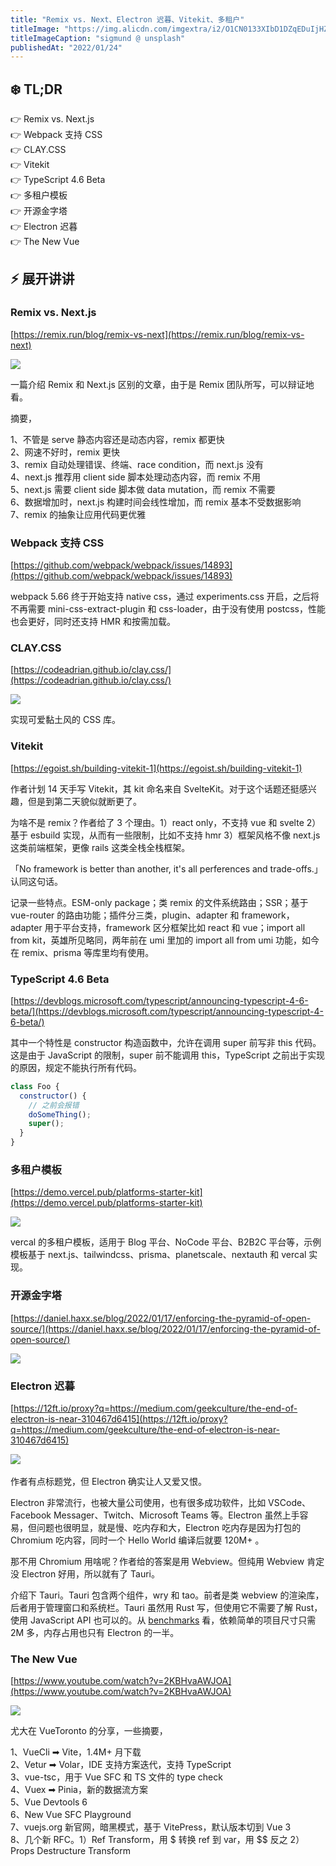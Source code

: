```yaml
---
title: "Remix vs. Next、Electron 迟暮、Vitekit、多租户"
titleImage: "https://img.alicdn.com/imgextra/i2/O1CN0133XIbD1DZqEDuIjHZ_!!6000000000231-0-tps-1920-1440.jpg"
titleImageCaption: "sigmund @ unsplash"
publishedAt: "2022/01/24"
---
```


## ❄️ TL;DR

👉 Remix vs. Next.js<br />
👉 Webpack 支持 CSS<br />
👉 CLAY.CSS<br />
👉 Vitekit<br />
👉 TypeScript 4.6 Beta<br />
👉 多租户模板<br />
👉 开源金字塔<br />
👉 Electron 迟暮<br />
👉 The New Vue<br />


## ⚡ 展开讲讲

### Remix vs. Next.js

[https://remix.run/blog/remix-vs-next](https://remix.run/blog/remix-vs-next)

![](https://img.alicdn.com/imgextra/i1/O1CN01HtWout1NmnfAiFhJ9_!!6000000001613-2-tps-1200-627.png)

一篇介绍 Remix 和 Next.js 区别的文章，由于是 Remix 团队所写，可以辩证地看。

摘要，

1、不管是 serve 静态内容还是动态内容，remix 都更快<br />
2、网速不好时，remix 更快<br />
3、remix 自动处理错误、终端、race condition，而 next.js 没有<br />
4、next.js 推荐用 client side 脚本处理动态内容，而 remix 不用<br />
5、next.js 需要 client side 脚本做 data mutation，而 remix 不需要<br />
6、数据增加时，next.js 构建时间会线性增加，而 remix 基本不受数据影响<br />
7、remix 的抽象让应用代码更优雅<br />

### Webpack 支持 CSS

[https://github.com/webpack/webpack/issues/14893](https://github.com/webpack/webpack/issues/14893)

webpack 5.66 终于开始支持 native css，通过 experiments.css 开启，之后将不再需要 mini-css-extract-plugin 和 css-loader，由于没有使用 postcss，性能也会更好，同时还支持 HMR 和按需加载。

### CLAY.CSS

[https://codeadrian.github.io/clay.css/](https://codeadrian.github.io/clay.css/)

![](https://img.alicdn.com/imgextra/i2/O1CN01bWSICa1oBEnxJvPvC_!!6000000005186-2-tps-1600-869.png)

实现可爱黏土风的 CSS 库。

### Vitekit

[https://egoist.sh/building-vitekit-1](https://egoist.sh/building-vitekit-1)

作者计划 14 天手写 Vitekit，其 kit 命名来自 SvelteKit。对于这个话题还挺感兴趣，但是到第二天貌似就断更了。

为啥不是 remix？作者给了 3 个理由。1）react only，不支持 vue 和 svelte 2）基于 esbuild 实现，从而有一些限制，比如不支持 hmr 3）框架风格不像 next.js 这类前端框架，更像 rails 这类全栈全栈框架。

「No framework is better than another, it's all perferences and trade-offs.」认同这句话。

记录一些特点。ESM-only package；类 remix 的文件系统路由；SSR；基于 vue-router 的路由功能；插件分三类，plugin、adapter 和 framework，adapter 用于平台支持，framework 区分框架比如 react 和 vue；import all from kit，英雄所见略同，两年前在 umi 里加的 import all from umi 功能，如今在 remix、prisma 等库里均有使用。

### TypeScript 4.6 Beta

[https://devblogs.microsoft.com/typescript/announcing-typescript-4-6-beta/](https://devblogs.microsoft.com/typescript/announcing-typescript-4-6-beta/)

其中一个特性是 constructor 构造函数中，允许在调用 super 前写非 this 代码。这是由于 JavaScript 的限制，super 前不能调用 this，TypeScript 之前出于实现的原因，规定不能执行所有代码。

```js
class Foo {
  constructor() {
    // 之前会报错
    doSomeThing();
    super();
  }
}
```

### 多租户模板

[https://demo.vercel.pub/platforms-starter-kit](https://demo.vercel.pub/platforms-starter-kit)

![](https://img.alicdn.com/imgextra/i1/O1CN019g5Cil28BxkRBe5qO_!!6000000007895-2-tps-1600-837.png)

vercal 的多租户模板，适用于 Blog 平台、NoCode 平台、B2B2C 平台等，示例模板基于 next.js、tailwindcss、prisma、planetscale、nextauth 和 vercal 实现。

### 开源金字塔

[https://daniel.haxx.se/blog/2022/01/17/enforcing-the-pyramid-of-open-source/](https://daniel.haxx.se/blog/2022/01/17/enforcing-the-pyramid-of-open-source/)

![](https://img.alicdn.com/imgextra/i2/O1CN01lh9fJP1Q17H0voRsq_!!6000000001915-2-tps-1600-900.png)

### Electron 迟暮

[https://12ft.io/proxy?q=https://medium.com/geekculture/the-end-of-electron-is-near-310467d6415](https://12ft.io/proxy?q=https://medium.com/geekculture/the-end-of-electron-is-near-310467d6415)

​​![](https://img.alicdn.com/imgextra/i1/O1CN01ziedud1wmLpJXXhOb_!!6000000006350-2-tps-560-560.png) 

作者有点标题党，但 Electron 确实让人又爱又恨。

Electron 非常流行，也被大量公司使用，也有很多成功软件，比如 VSCode、Facebook Messager、Twitch、Microsoft Teams 等。Electron 虽然上手容易，但问题也很明显，就是慢、吃内存和大，Electron 吃内存是因为打包的 Chromium 吃内容，同时一个 Hello World 编译后就要 120M+ 。

那不用 Chromium 用啥呢？作者给的答案是用 Webview。但纯用 Webview 肯定没 Electron 好用，所以就有了 Tauri。

介绍下 Tauri。Tauri 包含两个组件，wry 和 tao。前者是类 webview 的渲染库，后者用于管理窗口和系统栏。Tauri 虽然用 Rust 写，但使用它不需要了解 Rust，使用 JavaScript API 也可以的。从 [benchmarks](https://tauri.studio/benchmarks/) 看，依赖简单的项目尺寸只需 2M 多，内存占用也只有 Electron 的一半。

### The New Vue

[https://www.youtube.com/watch?v=2KBHvaAWJOA](https://www.youtube.com/watch?v=2KBHvaAWJOA)

![](https://img.alicdn.com/imgextra/i3/O1CN01O7RLya1mLCBTxvTDU_!!6000000004937-2-tps-1600-863.png)

尤大在 VueToronto 的分享，一些摘要，

1、VueCli ➡ Vite，1.4M+ 月下载<br />
2、Vetur ➡ Volar，IDE 支持方案迭代，支持 TypeScript<br />
3、vue-tsc，用于 Vue SFC 和 TS 文件的 type check<br />
4、Vuex ➡ Pinia，新的数据流方案<br />
5、Vue Devtools 6<br />
6、New Vue SFC Playground<br />
7、vuejs.org 新官网，暗黑模式，基于 VitePress，默认版本切到 Vue 3<br />
8、几个新 RFC。1）Ref Transform，用 $ 转换 ref 到 var，用 $$ 反之 2）Props Destructure Transform<br />

